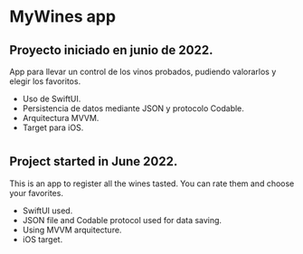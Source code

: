 # MyWines app

## Proyecto iniciado en junio de 2022.

App para llevar un control de los vinos probados, pudiendo valorarlos y elegir los favoritos.

* Uso de SwiftUI.
* Persistencia de datos mediante JSON y protocolo Codable.
* Arquitectura MVVM.
* Target para iOS.

#

## Project started in June 2022.

This is an app to register all the wines tasted. You can rate them and choose your favorites.

* SwiftUI used.
* JSON file and Codable protocol used for data saving.
* Using MVVM arquitecture.
* iOS target.

